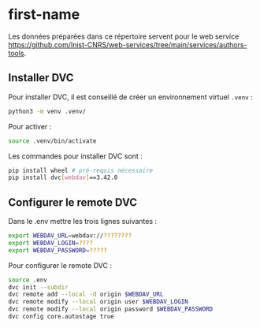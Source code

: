 # first-name

Les données préparées dans ce répertoire servent pour le web service <https://github.com/Inist-CNRS/web-services/tree/main/services/authors-tools>.

## Installer DVC

Pour installer DVC, il est conseillé de créer un environnement virtuel `.venv` :

```bash
python3 -m venv .venv/
```

Pour activer :

```bash
source .venv/bin/activate
```

Les commandes pour installer DVC sont :

```bash
pip install wheel # pré-requis nécessaire
pip install dvc[webdav]==3.42.0
```

## Configurer le remote DVC

Dans le .env mettre les trois lignes suivantes :

```bash
export WEBDAV_URL=webdav://????????
export WEBDAV_LOGIN=????
export WEBDAV_PASSWORD=?????
```

Pour configurer le remote DVC :

```bash
source .env
dvc init --subdir
dvc remote add --local -d origin $WEBDAV_URL
dvc remote modify --local origin user $WEBDAV_LOGIN
dvc remote modify --local origin password $WEBDAV_PASSWORD
dvc config core.autostage true
```
